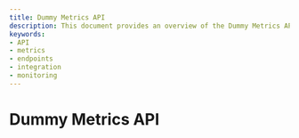 ```yaml
---
title: Dummy Metrics API
description: This document provides an overview of the Dummy Metrics API, outlining its features, endpoints, intended usage, and integration guidelines for developers interested in monitoring or tracking sample metrics within an application.
keywords:
- API
- metrics
- endpoints
- integration
- monitoring
---
```


# Dummy Metrics API
